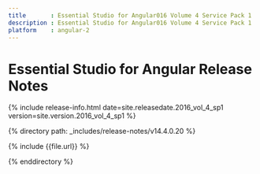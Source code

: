 ```yaml
---
title 		: Essential Studio for Angular016 Volume 4 Service Pack 1  Release Notes
description : Essential Studio for Angular016 Volume 4 Service Pack 1  Release Notes
platform 	: angular-2
---
```


# Essential Studio for Angular Release Notes

{% include release-info.html date=site.releasedate.2016_vol_4_sp1 version=site.version.2016_vol_4_sp1 %} 

{% directory path: _includes/release-notes/v14.4.0.20 %}

{% include {{file.url}} %}

{% enddirectory %}